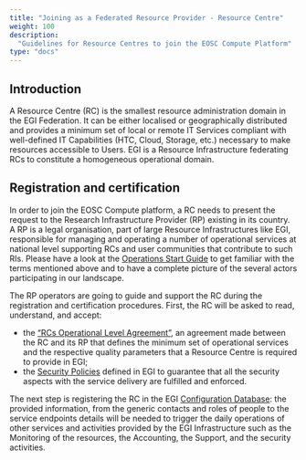 ```yaml
---
title: "Joining as a Federated Resource Provider - Resource Centre"
weight: 100
description:
  "Guidelines for Resource Centres to join the EOSC Compute Platform"
type: "docs"
---
```


## Introduction

A Resource Centre (RC) is the smallest resource administration domain in the
EGI Federation. It can be either localised or geographically distributed and
provides a minimum set of local or remote IT Services compliant with
well-defined IT Capabilities (HTC, Cloud, Storage, etc.) necessary to make
resources accessible to Users. EGI is a Resource Infrastructure federating RCs
to constitute a homogeneous operational domain.

## Registration and certification

In order to join the EOSC Compute platform, a RC needs to present the request
to the Research Infrastructure Provider (RP) existing in its country. A RP is
a legal organisation, part of large Resource Infrastructures like EGI,
responsible for managing and operating a number of operational services at
national level supporting RCs and user communities that contribute to such RIs.
Please have a look at the
[Operations Start Guide](../../../operations_start_guide) to get familiar with
the terms mentioned above and to have a complete picture of the several actors
participating in our landscape.

The RP operators are going to guide and support the RC during the registration
and certification procedures. First, the RC will be asked to read, understand,
and accept:
- the [“RCs Operational Level Agreement”](https://documents.egi.eu/document/31),
  an agreement made between the RC and its RP that defines the minimum set of
  operational services and the respective quality parameters that a Resource
  Centre is required to provide in EGI;
- the [Security Policies](https://confluence.egi.eu/x/9wbSB) defined in EGI to
  guarantee that all the security aspects with the service delivery are
  fulfilled and enforced.

The next step is registering the RC in the EGI
[Configuration Database](https://goc.egi.eu/): the provided information, from
the generic contacts and roles of people to the service endpoints details will
be needed to trigger the daily operations of other services and activities
provided by the EGI Infrastructure such as the Monitoring of the resources, the
Accounting, the Support, and the security activities.

